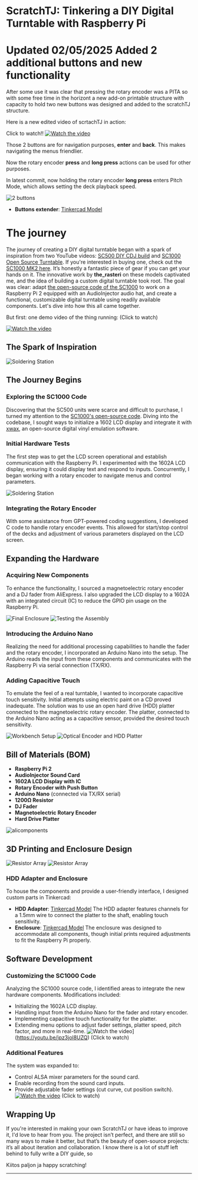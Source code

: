 
  

# ScratchTJ: Tinkering a DIY Digital Turntable with Raspberry Pi 

# Updated 02/05/2025 Added 2 additional buttons and new functionality

After some use it was clear that pressing the rotary encoder was a PITA so with some free time in the horizont a new add-on printable structure with capacity to hold two new buttons was designed and added to the scratchTJ structure. 

Here is a new edited video of scrtachTJ in action:

Click to watch!!
[![Watch the video](https://img.youtube.com/vi/dSP_wy3YE4I/maxresdefault.jpg)](https://youtu.be/dSP_wy3YE4I)

Those 2 buttons are for navigation purposes, **enter** and **back**. This makes navigating the menus friendlier. 

Now the rotary encoder **press** and **long press** actions can be used for other purposes. 

In latest commit, now holding the rotary encoder **long press** enters Pitch Mode, which allows setting the deck playback speed.

![2 buttons](https://github.com/no3z/ScratchTJ/raw/master/docs/2buttons.png)
 - **Buttons extender**: [Tinkercad Model](https://www.tinkercad.com/things/4uivv2bXmRU-button-extender-scratch)
   

# The journey

The journey of creating a DIY digital turntable began with a spark of inspiration from two YouTube videos: [SC500 DIY CDJ build](https://www.youtube.com/watch?v=j9CJ7EI0yY4) and [SC1000 Open Source Turntable](https://youtu.be/Llxfi6l2I-U). If you're interested in buying one, check out the [SC1000 MK2 here](https://portablismgear.com/sc1000/devices/sc1000mk2.html). It’s honestly a fantastic piece of gear if you can get your hands on it. The innovative work by **the_rasteri** on these models captivated me, and the idea of building a custom digital turntable took root. 
The goal was clear: adapt [the open-source code of the SC1000](https://github.com/rasteri/SC1000) to work on a Raspberry Pi 2 equipped with an AudioInjector audio hat, and create a functional, customizable digital turntable using readily available components. Let's dive into how this all came together. 

But first: one demo video of the thing running: (Click to watch)

[![Watch the video](https://img.youtube.com/vi/rufXcn8hjYE/maxresdefault.jpg)](https://youtu.be/rufXcn8hjYE)

## The Spark of Inspiration
![Soldering Station](https://github.com/no3z/ScratchTJ/raw/master/docs/sc500_teal_transp_3.jpg)


## The Journey Begins
### Exploring the SC1000 Code 
Discovering that the SC500 units were scarce and difficult to purchase, I turned my attention to the [SC1000's open-source code](https://github.com/rasteri/SC1000). Diving into the codebase, I sought ways to initialize a 1602 LCD display and integrate it with [xwax](http://www.xwax.co.uk/), an open-source digital vinyl emulation software.
### Initial Hardware Tests
 The first step was to get the LCD screen operational and establish communication with the Raspberry Pi. I experimented with the 1602A LCD display, ensuring it could display text and respond to inputs. Concurrently, I began working with a rotary encoder to navigate menus and control parameters.
 
![Soldering Station](https://github.com/no3z/ScratchTJ/raw/master/docs/soldering_station_setup.jpg)
### Integrating the Rotary Encoder
 With some assistance from GPT-powered coding suggestions, I developed C code to handle rotary encoder events. This allowed for start/stop control of the decks and adjustment of various parameters displayed on the LCD screen.

## Expanding the Hardware
 ### Acquiring New Components
To enhance the functionality, I sourced a magnetoelectric rotary encoder and a DJ fader from AliExpress. I also upgraded the LCD display to a 1602A with an integrated circuit (IC) to reduce the GPIO pin usage on the Raspberry Pi.

![Final Enclosure](https://github.com/no3z/ScratchTJ/raw/master/docs/enclosure_and_controls.jpg)
![Testing the Assembly](https://github.com/no3z/ScratchTJ/raw/master/docs/testing_assembly.jpg)
### Introducing the Arduino Nano
 Realizing the need for additional processing capabilities to handle the fader and the rotary encoder, I incorporated an Arduino Nano into the setup. The Arduino reads the input from these components and communicates with the Raspberry Pi via serial connection (TX/RX).

### Adding Capacitive Touch
 To emulate the feel of a real turntable, I wanted to incorporate capacitive touch sensitivity. Initial attempts using electric paint on a CD proved inadequate. The solution was to use an open hard drive (HDD) platter connected to the magnetoelectric rotary encoder. The platter, connected to the Arduino Nano acting as a capacitive sensor, provided the desired touch sensitivity.


![Workbench Setup](https://github.com/no3z/ScratchTJ/raw/master/docs/initial_build_setup.jpg)
![Optical Encoder and HDD Platter](https://github.com/no3z/ScratchTJ/raw/master/docs/optical_encoder_and_platter.jpg)

## Bill of Materials (BOM)
 - **Raspberry Pi 2** 
 - **AudioInjector Sound Card** 
 - **1602A LCD Display with IC** 
 -  **Rotary Encoder with Push Button** 
 -  **Arduino Nano** (connected via TX/RX serial)
 -  **1200Ω Resistor** 
 -  **DJ Fader** 
 -  **Magnetoelectric Rotary Encoder** 
 -  **Hard Drive Platter**
   
![alicomponents](https://github.com/no3z/ScratchTJ/raw/master/docs/alicomponents.png)

## 3D Printing and Enclosure Design

![Resistor Array](https://github.com/no3z/ScratchTJ/raw/master/docs/IMG_3892.jpg)
![Resistor Array](https://github.com/no3z/ScratchTJ/raw/master/docs/IMG_3893.jpg)
### HDD Adapter and Enclosure
 To house the components and provide a user-friendly interface, I designed custom parts in Tinkercad: 
 - **HDD Adapter**: [Tinkercad Model](https://www.tinkercad.com/things/61eF1Ijn7o5-hdd-adapter?sharecode=nWsXvmSv_DllBxx8CcdytpptvyzZCUKnqFkQ3bDZFho)  The HDD adapter features channels for a 1.5mm wire to connect the platter to the shaft, enabling touch sensitivity.
 -  **Enclosure**: [Tinkercad Model](https://www.tinkercad.com/things/2LCXX7xvP9b-tinkerscratchv0.1?sharecode=RHVKMN4xlvb5UvUtA5s9apYJHQghMAneHwZlXMxaT3Y) The enclosure was designed to accommodate all components, though initial prints required adjustments to fit the Raspberry Pi properly.


## Software Development
 ### Customizing the SC1000 Code 
 Analyzing the SC1000 source code, I identified areas to integrate the new hardware components. Modifications included: 
 - Initializing the 1602A LCD display. 
 - Handling input from the Arduino Nano for the fader and rotary encoder. 
 -  Implementing capacitive touch functionality for the platter. 
 -  Extending menu options to adjust fader settings, platter speed, pitch factor, and more in real-time. 
![Watch the video](https://img.youtube.com/vi/jpz3jol8UZQ/maxresdefault.jpg)](https://youtu.be/jpz3jol8UZQ)
(Click to watch)
### Additional Features 
The system was expanded to: 
- Control ALSA mixer parameters for the sound card. 
-  Enable recording from the sound card inputs. 
-  Provide adjustable fader settings (cut curve, cut position switch).
[![Watch the video](https://img.youtube.com/vi/uF4GSIXVzZU/maxresdefault.jpg)](https://youtu.be/uF4GSIXVzZU)
(Click to watch)

## Wrapping Up

If you're interested in making your own ScratchTJ or have ideas to improve it, I'd love to hear from you. The project isn’t perfect, and there are still so many ways to make it better, but that’s the beauty of open-source projects: it’s all about iteration and collaboration. I know there is a lot of stuff left behind to fully write a DIY guide, so 

Kiitos paljon ja happy scratching!

---
